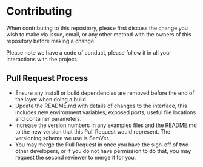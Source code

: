 # Contributing
When contributing to this repository, please first discuss the change you wish to make via issue, email, or any other method with the owners of this repository before making a change.

Please note we have a code of conduct, please follow it in all your interactions with the project.

## Pull Request Process
+ Ensure any install or build dependencies are removed before the end of the layer when doing a build.
+ Update the README.md with details of changes to the interface, this includes new environment variables, exposed ports, useful file locations and container parameters.
+ Increase the version numbers in any examples files and the README.md to the new version that this Pull Request would represent. The versioning scheme we use is SemVer.
+ You may merge the Pull Request in once you have the sign-off of two other developers, or if you do not have permission to do that, you may request the second reviewer to merge it for you.
